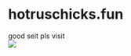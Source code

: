 # hotruschicks.fun
good seit pls visit\
![](https://cdn.discordapp.com/attachments/418496792162861056/806061517564936212/rzyt.gif)
